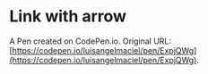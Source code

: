 # Link with arrow

A Pen created on CodePen.io. Original URL: [https://codepen.io/luisangelmaciel/pen/ExpjQWg](https://codepen.io/luisangelmaciel/pen/ExpjQWg).

